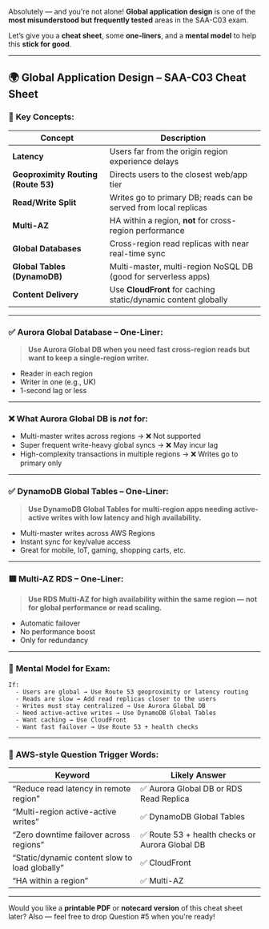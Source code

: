 Absolutely — and you're not alone! **Global application design** is one of the **most misunderstood but frequently tested** areas in the SAA-C03 exam.

Let’s give you a **cheat sheet**, some **one-liners**, and a **mental model** to help this **stick for good**.

---

## 🌍 Global Application Design – SAA-C03 Cheat Sheet

### 🧠 **Key Concepts:**

| Concept                             | Description                                                      |
| ----------------------------------- | ---------------------------------------------------------------- |
| **Latency**                         | Users far from the origin region experience delays               |
| **Geoproximity Routing (Route 53)** | Directs users to the closest web/app tier                        |
| **Read/Write Split**                | Writes go to primary DB; reads can be served from local replicas |
| **Multi-AZ**                        | HA within a region, **not** for cross-region performance         |
| **Global Databases**                | Cross-region read replicas with near real-time sync              |
| **Global Tables (DynamoDB)**        | Multi-master, multi-region NoSQL DB (good for serverless apps)   |
| **Content Delivery**                | Use **CloudFront** for caching static/dynamic content globally   |

---

### ✅ **Aurora Global Database – One-Liner:**

> **Use Aurora Global DB when you need fast cross-region reads but want to keep a single-region writer.**

- Reader in each region
- Writer in one (e.g., UK)
- 1-second lag or less

---

### ❌ **What Aurora Global DB is _not_ for:**

- Multi-master writes across regions → ❌ Not supported
- Super frequent write-heavy global syncs → ❌ May incur lag
- High-complexity transactions in multiple regions → ❌ Writes go to primary only

---

### ✅ **DynamoDB Global Tables – One-Liner:**

> **Use DynamoDB Global Tables for multi-region apps needing active-active writes with low latency and high availability.**

- Multi-master writes across AWS Regions
- Instant sync for key/value access
- Great for mobile, IoT, gaming, shopping carts, etc.

---

### 🟥 **Multi-AZ RDS – One-Liner:**

> **Use RDS Multi-AZ for high availability within the same region — not for global performance or read scaling.**

- Automatic failover
- No performance boost
- Only for redundancy

---

### 🧠 **Mental Model for Exam:**

```
If:
  - Users are global → Use Route 53 geoproximity or latency routing
  - Reads are slow → Add read replicas closer to the users
  - Writes must stay centralized → Use Aurora Global DB
  - Need active-active writes → Use DynamoDB Global Tables
  - Want caching → Use CloudFront
  - Want fast failover → Use Route 53 + health checks
```

---

### 💬 AWS-style Question Trigger Words:

| Keyword                                        | Likely Answer                                   |
| ---------------------------------------------- | ----------------------------------------------- |
| “Reduce read latency in remote region”         | ✅ Aurora Global DB or RDS Read Replica         |
| “Multi-region active-active writes”            | ✅ DynamoDB Global Tables                       |
| “Zero downtime failover across regions”        | ✅ Route 53 + health checks or Aurora Global DB |
| “Static/dynamic content slow to load globally” | ✅ CloudFront                                   |
| “HA within a region”                           | ✅ Multi-AZ                                     |

---

Would you like a **printable PDF** or **notecard version** of this cheat sheet later? Also — feel free to drop Question #5 when you're ready!

